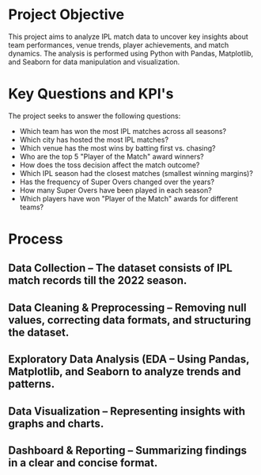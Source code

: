 # Project Objective
This project aims to analyze IPL match data to uncover key insights about team performances, venue trends, player achievements, and match dynamics. The analysis is performed using Python with Pandas, Matplotlib, and Seaborn for data manipulation and visualization.

# Key Questions and KPI's

The project seeks to answer the following questions:
- Which team has won the most IPL matches across all seasons?
-	Which city has hosted the most IPL matches?
-	Which venue has the most wins by batting first vs. chasing?
-	Who are the top 5 "Player of the Match" award winners?
-	How does the toss decision affect the match outcome?
-	Which IPL season had the closest matches (smallest winning margins)?
-	Has the frequency of Super Overs changed over the years?
-	How many Super Overs have been played in each season?
-	Which players have won "Player of the Match" awards for different teams?

# Process
## Data Collection – The dataset consists of IPL match records till the 2022 season.
## Data Cleaning & Preprocessing – Removing null values, correcting data formats, and structuring the dataset.
## Exploratory Data Analysis (EDA – Using Pandas, Matplotlib, and Seaborn to analyze trends and patterns.
## Data Visualization – Representing insights with graphs and charts.
## Dashboard & Reporting – Summarizing findings in a clear and concise format.
